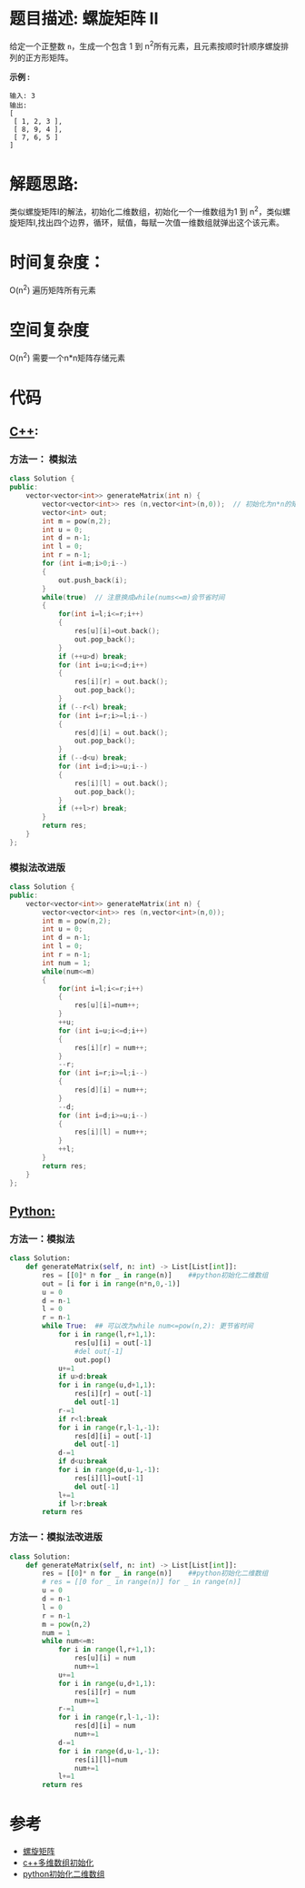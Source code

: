 # 题目描述:  螺旋矩阵 II

给定一个正整数 `n`，生成一个包含 1 到 n<sup>2</sup>所有元素，且元素按顺时针顺序螺旋排列的正方形矩阵。

**示例 :**
```
输入: 3
输出:
[
 [ 1, 2, 3 ],
 [ 8, 9, 4 ],
 [ 7, 6, 5 ]
]
```

  
# 解题思路:
类似螺旋矩阵I的解法，初始化二维数组，初始化一个一维数组为1 到 n<sup>2</sup>，类似螺旋矩阵I,找出四个边界，循环，赋值，每赋一次值一维数组就弹出这个该元素。
 
# 时间复杂度：
  O(n<sup>2</sup>)  遍历矩阵所有元素
# 空间复杂度
  O(n<sup>2</sup>)  需要一个n\*n矩阵存储元素
  
# 代码

## [C++](./Permutation-Sequence.cpp):

###  方法一： 模拟法
```c++
class Solution {
public:
    vector<vector<int>> generateMatrix(int n) {
        vector<vector<int>> res (n,vector<int>(n,0));  // 初始化为n*n的矩阵
        vector<int> out;
        int m = pow(n,2);
        int u = 0;
        int d = n-1;
        int l = 0;
        int r = n-1;
        for (int i=m;i>0;i--)
        {
            out.push_back(i);
        }
        while(true)  // 注意换成while(nums<=m)会节省时间
        {
            for(int i=l;i<=r;i++)
            {
                res[u][i]=out.back();
                out.pop_back();
            }
            if (++u>d) break;
            for (int i=u;i<=d;i++)
            {
                res[i][r] = out.back();
                out.pop_back();
            }
            if (--r<l) break;
            for (int i=r;i>=l;i--) 
            {
                res[d][i] = out.back();
                out.pop_back();    
            }
            if (--d<u) break;
            for (int i=d;i>=u;i--) 
            {
                res[i][l] = out.back();
                out.pop_back();
            }
            if (++l>r) break;
        }
        return res;
    }
};
```

###  模拟法改进版
```c++
class Solution {
public:
    vector<vector<int>> generateMatrix(int n) {
        vector<vector<int>> res (n,vector<int>(n,0));
        int m = pow(n,2);
        int u = 0;
        int d = n-1;
        int l = 0;
        int r = n-1;
        int num = 1;
        while(num<=m)
        {
            for(int i=l;i<=r;i++)
            {
                res[u][i]=num++;
            }
            ++u;
            for (int i=u;i<=d;i++)
            {
                res[i][r] = num++;
            }
            --r;
            for (int i=r;i>=l;i--) 
            {
                res[d][i] = num++;
            }
            --d;
            for (int i=d;i>=u;i--) 
            {
                res[i][l] = num++;
            }
            ++l;
        }
        return res;
    }
};
```




## [Python:](https://github.com/bryceustc/LeetCode_Note/blob/master/python/Permutation-Sequence/Permutation-Sequence.py)
###  方法一：模拟法
```python
class Solution:
    def generateMatrix(self, n: int) -> List[List[int]]:
        res = [[0]* n for _ in range(n)]    ##python初始化二维数组
        out = [i for i in range(n*n,0,-1)]
        u = 0
        d = n-1
        l = 0
        r = n-1
        while True:  ## 可以改为while num<=pow(n,2): 更节省时间
            for i in range(l,r+1,1):
                res[u][i] = out[-1]
                #del out[-1]
                out.pop()
            u+=1
            if u>d:break
            for i in range(u,d+1,1):
                res[i][r] = out[-1]
                del out[-1]
            r-=1
            if r<l:break
            for i in range(r,l-1,-1):
                res[d][i] = out[-1]
                del out[-1]
            d-=1
            if d<u:break
            for i in range(d,u-1,-1):
                res[i][l]=out[-1]
                del out[-1]
            l+=1
            if l>r:break
        return res
```

###  方法一：模拟法改进版
```python
class Solution:
    def generateMatrix(self, n: int) -> List[List[int]]:
        res = [[0]* n for _ in range(n)]    ##python初始化二维数组
        # res = [[0 for _ in range(n)] for _ in range(n)]
        u = 0
        d = n-1
        l = 0
        r = n-1
        m = pow(n,2)
        num = 1
        while num<=m:
            for i in range(l,r+1,1):
                res[u][i] = num
                num+=1
            u+=1
            for i in range(u,d+1,1):
                res[i][r] = num
                num+=1
            r-=1
            for i in range(r,l-1,-1):
                res[d][i] = num
                num+=1
            d-=1
            for i in range(d,u-1,-1):
                res[i][l]=num
                num+=1
            l+=1
        return res
```


# 参考

  -  [螺旋矩阵](https://github.com/bryceustc/LeetCode_Note/blob/master/cpp/Spiral-Matrix/README.md)
  -  [c++多维数组初始化](https://blog.csdn.net/ldkcumt/article/details/51396980)
  -  [python初始化二维数组](https://www.cnblogs.com/yeni/p/11590108.html)

